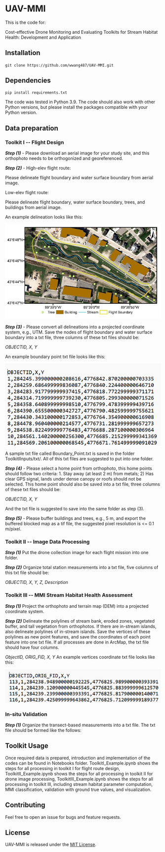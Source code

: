 # UAV-MMI
This is the code for:

Cost-effective Drone Monitoring and Evaluating Toolkits for Stream Habitat Health: Development and Application

## Installation

`git clone https://github.com/wwang487/UAV-MMI.git`

## Dependencies

```Python
pip install requirements.txt
```

The code was tested in Python 3.9. The code should also work with other Python versions, but please install the packages compatible with your Python version.

## Data preparation

### Toolkit I -- Flight Design

***Step (1)*** - Please download an aerial image for your study site, and this orthophoto needs to be orthogonized and georeferenced.

***Step (2)*** - High-elev flight route:

Please delineate flight boundary and water surface boundary from aerial image.

Low-elev flight route:

Please delineate flight boundary, water surface boundary, trees, and buildings from aerial image. 

An example delineation looks like this:

![image](https://github.com/wwang487/UAV-MMI/blob/main/Examples/Aerial_Img_Example.jpg)

***Step (3)*** - Please convert all delineations into a projected coordinate system, e.g., UTM. Save the nodes of flight boundary and water surface boundary into a txt file, three columns of these txt files should be:

*OBJECTID, X,  Y*

An example boundary point txt file looks like this:

![image](https://github.com/wwang487/UAV-MMI/blob/main/Examples/Example_txt_0.png)

A sample txt file called Boundary_Point.txt is saved in the folder ToolkitIInputs/txt/. All of this txt files are suggested to put into one folder.

***Step (4)*** - Please select a home point from orthophoto, this home points should follow two criteria: 1. Stay away (at least 2 m) from metals; 2) Has clear GPS signal, lands under dense canopy or roofs should not be selected. This home point should also be saved into a txt file, three columns of these txt files should be:

*OBJECTID, X,  Y*

And the txt file is suggested to save into the same folder as step (3).

***Step (5)*** - Please buffer buildings and trees, e.g., 5 m, and export the buffered blocked map as a tif file, the suggested pixel resolution is <= 0.1 m/pixel.

### Toolkit II -- Image Data Processing

***Step (1)*** Put the drone collection image for each flight mission into one folder. 

***Step (2)*** Organize total station measurements into a txt file, five columns of this txt file should be:

*OBJECTID, X,  Y, Z, Description*


### Toolkit III -- MMI Stream Habitat Health Assessment

***Step (1)*** Project the orthophoto and terrain map (DEM) into a projected coordinate system.

***Step (2)*** Delineate the polylines of stream bank, eroded zones, vegetated buffer, and tall vegetation from orthophotos. If there are in-stream islands, also delineate polylines of in-stream islands. Save the vertices of these polylines as new point features, and save the coordinates of each point feature into one txt file. If all processes are done in ArcMap, the txt file should have four columns.  

*ObjectID, ORIG_FID, X, Y*
An example vertices coordinate txt file looks like this:

![image](https://github.com/wwang487/UAV-MMI/blob/main/Examples/Example_txt_1.png)

### In-situ Validation

***Step (1)*** Organize the transect-based measurements into a txt file. The txt file should be formed like the follows:

## Toolkit Usage

Once required data is prepared, introduction and implementation of the codes can be found in Notebooks folder. ToolkitI_Example.ipynb shows the steps for all processing in toolkit I for flight route design, ToolkitII_Example.ipynb shows the steps for all processing in toolkit II for drone image processing, ToolkitIII_Example.ipynb shows the steps for all processing in toolkit III, including stream habitat parameter computation, MMI classification, validation with ground true values, and visualization.

## Contributing

Feel free to open an issue for bugs and feature requests.

## License

UAV-MMI is released under the [MIT License](https://opensource.org/license/mit/).
